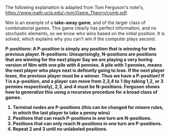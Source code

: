 The following explanation is adapted from Tom Ferguson's note's, <https://www.math.ucla.edu/~tom/Game_Theory/comb.pdf>. 

Nim is an example of a <b>take-away game</b>, and of the larger class of combinatorial games. This game clearly has perfect information, and no stochastic elements, so we know who wins based on the initial position. It is solved, which explains why you can't win if the computer plays second. 
  
<b> P-positions:<b> A P-position is simply any position that is winning for the previous player. 
<b> N-positions:<b> Unsuprisingly, N-positions are positions that are winning for the next player
Say we are playing a very boring version of Nim with one pile with 4 pennies. A pile with 1 pennies, means the next player who plays next is definetly going to lose. If the next player loses, the previous player must be a winner. Thus we have a P-position! If 1 is a p-position, and a player can move from 2,3,4 to 1 (by taking 1,2, or 3 pennies respectively), 2,3, and 4 must be N-positions.
Ferguson shows how to generalize this using a recursive procedure for a broad class of games.
1. Terminal nodes are P-positions (this can be changed for misere rules, in which the last player to take a penny wins)
2. Positions that can reach P-positions in one turn are N-positions.
3. Positions that can only reach N-positions in one turn are P-positions.
4. Repeat 2 and 3 until no unlabeled positions.
